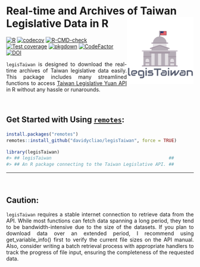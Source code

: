
<!-- README.md is generated from README.Rmd. Please edit that file -->

# Real-time and Archives of Taiwan Legislative Data in R <img src="/man/figures/logo.png" align="right" width="180"/>

<!-- badges: start -->

[![R](https://github.com/davidycliao/legisTaiwan/actions/workflows/r.yml/badge.svg)](https://github.com/davidycliao/legisTaiwan/actions/workflows/r.yml)
[![codecov](https://codecov.io/gh/davidycliao/legisTaiwan/branch/master/graph/badge.svg?token=HVVTCOE90D)](https://codecov.io/gh/davidycliao/legisTaiwan)
[![R-CMD-check](https://github.com/davidycliao/legisTaiwan/actions/workflows/R-CMD-check.yaml/badge.svg)](https://github.com/davidycliao/legisTaiwan/actions/workflows/R-CMD-check.yaml)
[![Test
coverage](https://github.com/davidycliao/legisTaiwan/actions/workflows/test-coverage.yaml/badge.svg)](https://github.com/davidycliao/legisTaiwan/actions/workflows/test-coverage.yaml)
[![pkgdown](https://github.com/davidycliao/legisTaiwan/actions/workflows/pkgdown.yaml/badge.svg)](https://github.com/davidycliao/legisTaiwan/actions/workflows/pkgdown.yaml)
[![CodeFactor](https://www.codefactor.io/repository/github/davidycliao/legistaiwan/badge)](https://www.codefactor.io/repository/github/davidycliao/legistaiwan)
[![DOI](https://zenodo.org/badge/DOI/10.5281/zenodo.7633962.svg)](https://doi.org/10.5281/zenodo.7633962)
<!-- badges: end -->

<div style="text-align: justify">

`legisTaiwan` is designed to download the real-time archives of Taiwan
legislative data easily. This package includes many streamlined
functions to access [Taiwan Legislative Yuan
API](https://data.ly.gov.tw/index.action) in R without any hassle or
runarounds.

</div>

<br>

## Get Started with Using [`remotes`](https://github.com/r-lib/remotes):

``` r
install.packages("remotes")
remotes::install_github("davidycliao/legisTaiwan", force = TRUE)
```

``` r
library(legisTaiwan)
#> ## legisTaiwan                                            ##
#> ## An R package connecting to the Taiwan Legislative API. ##
```

------------------------------------------------------------------------

<br>

## Caution:

<div style="text-align: justify">

`legisTaiwan` requires a stable internet connection to retrieve data
from the API. While most functions can fetch data spanning a long
period, they tend to be bandwidth-intensive due to the size of the
datasets. If you plan to download data over an extended period, I
recommend using get_variable_info() first to verify the current file
sizes on the API manual. Also, consider writing a batch retrieval
process with appropriate handlers to track the progress of file input,
ensuring the completeness of the requested data.

</div>
